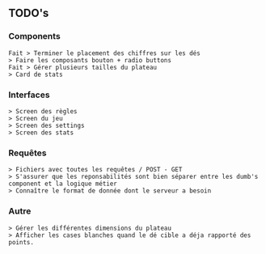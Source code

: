## TODO's
### Components
    Fait > Terminer le placement des chiffres sur les dés
    > Faire les composants bouton + radio buttons
    Fait > Gérer plusieurs tailles du plateau
    > Card de stats
### Interfaces
    > Screen des règles
    > Screen du jeu
    > Screen des settings
    > Screen des stats
### Requêtes
    > Fichiers avec toutes les requêtes / POST - GET
    > S'assurer que les reponsabilités sont bien séparer entre les dumb's component et la logique métier
    > Connaître le format de donnée dont le serveur a besoin
### Autre
    > Gérer les différentes dimensions du plateau
    > Afficher les cases blanches quand le dé cible a déja rapporté des points.
